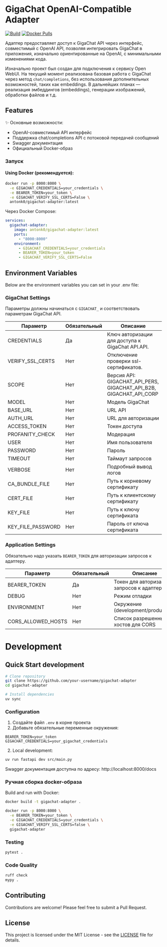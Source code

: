 # GigaChat OpenAI-Compatible Adapter

[![Build](https://github.com/antonko/gigachat-adapter/actions/workflows/release.yml/badge.svg)](https://github.com/antonko/gigachat-adapter/actions/workflows/release.yml)
[![Docker Pulls](https://img.shields.io/docker/pulls/antonk0/gigachat-adapter)](https://hub.docker.com/r/antonk0/gigachat-adapter)

Адаптер предоставляет доступ к GigaChat API через интерфейс, совместимый с OpenAI API, позволяя интегрировать GigaChat в приложения, изначально ориентированные на OpenAI, с минимальными изменениями кода.

Изначально проект был создан для подключения к сервису Open WebUI. На текущий момент реализована базовая работа с GigaChat через метод `chat/completions`, без использования дополнительных возможностей, таких как embeddings. В дальнейших планах — реализация эмбеддингов (embeddings), генерации изображений, обработки файлов и т.д.

## Features

✨ Основные возможности:

- OpenAI-совместимый API интерфейс
- Поддержка chat/completions API с потоковой передачей сообщений
- Swagger документация
- Официальный Docker-образ

### Запуск

#### Using Docker (рекомендуется):

```bash
docker run -p 8000:8000 \
  -e GIGACHAT_CREDENTIALS=your_credentials \
  -e BEARER_TOKEN=your_token \
  -e GIGACHAT_VERIFY_SSL_CERTS=False \
  antonk0/gigachat-adapter:latest
```

Через Docker Compose:

```yaml
services:
  gigachat-adapter:
    image: antonk0/gigachat-adapter:latest
    ports:
      - "8000:8000"
    environment:
      - GIGACHAT_CREDENTIALS=your_credentials
      - BEARER_TOKEN=your_token
      - GIGACHAT_VERIFY_SSL_CERTS=False
```

## Environment Variables

Below are the environment variables you can set in your .env file:

### GigaChat Settings

Параметры должны начинаться с `GIGACHAT_` и соответствовать параметрам GigaChat API.

| Параметр          | Обязательный | Описание                                                           |
| ----------------- | ------------ | ------------------------------------------------------------------ |
| CREDENTIALS       | Да           | Ключ авторизации для доступа к GigaChat API.API.                   |
| VERIFY_SSL_CERTS  | Нет          | Отключение проверки ssl-сертификатов.                              |
| SCOPE             | Нет          | Версия API: GIGACHAT_API_PERS, GIGACHAT_API_B2B, GIGACHAT_API_CORP |
| MODEL             | Нет          | Модель GigaChat                                                    |
| BASE_URL          | Нет          | URL API                                                            |
| AUTH_URL          | Нет          | URL для авторизации                                                |
| ACCESS_TOKEN      | Нет          | Токен доступа                                                      |
| PROFANITY_CHECK   | Нет          | Модерация                                                          |
| USER              | Нет          | Имя пользователя                                                   |
| PASSWORD          | Нет          | Пароль                                                             |
| TIMEOUT           | Нет          | Таймаут запросов                                                   |
| VERBOSE           | Нет          | Подробный вывод логов                                              |
| CA_BUNDLE_FILE    | Нет          | Путь к корневому сертификату                                       |
| CERT_FILE         | Нет          | Путь к клиентскому сертификату                                     |
| KEY_FILE          | Нет          | Путь к ключу сертификата                                           |
| KEY_FILE_PASSWORD | Нет          | Пароль от ключа сертификата                                        |

### Application Settings

Обязательно надо указать `BEARER_TOKEN` для авторизации запросов к адаптеру.

| Параметр           | Обязательный | Описание                                  |
| ------------------ | ------------ | ----------------------------------------- |
| BEARER_TOKEN       | Да           | Токен для авторизации запросов к адаптеру |
| DEBUG              | Нет          | Режим отладки                             |
| ENVIRONMENT        | Нет          | Окружение (development/production)        |
| CORS_ALLOWED_HOSTS | Нет          | Список разрешенных хостов для CORS        |

# Development

## Quick Start development

```bash
# Clone repository
git clone https://github.com/your-username/gigachat-adapter
cd gigachat-adapter

# Install dependencies
uv sync
```

### Configuration

1. Создайте файл `.env` в корне проекта
2. Добавьте обязательные переменные окружения:

```
BEARER_TOKEN=your_token
GIGACHAT_CREDENTIALS=your_gigachat_credentials
```

2. Local development:

```bash
uv run fastapi dev src/main.py
```

Swagger документация доступна по адресу: http://localhost:8000/docs

### Ручная сборка docker-образа

Build and run with Docker:

```bash
docker build -t gigachat-adapter .

docker run -p 8000:8000 \
  -e BEARER_TOKEN=your_token \
  -e GIGACHAT_CREDENTIALS=your_credentials \
  -e GIGACHAT_VERIFY_SSL_CERTS=false \
  gigachat-adapter
```

### Testing

```bash
pytest .
```

### Code Quality

```bash
ruff check
mypy .
```

## Contributing

Contributions are welcome! Please feel free to submit a Pull Request.

## License

This project is licensed under the MIT License - see the [LICENSE](LICENSE) file for details.
